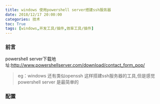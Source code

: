 ```yaml
---
title: windows 使用powershell server搭建ssh服务器
date: 2018/12/17 20:00:00
categories: 技术
toc: True
tags: [windows,开发工具/插件,效率工具/插件]
---
```


### 前言
powershell server下载地址:http://www.powershellserver.com/download/contact_form_pop/

>eg：windows 还有类似openssh 这样搭建ssh服务器的工具,但是感觉powershell server 是最简单的

### 配置
